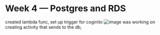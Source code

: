# Week 4 — Postgres and RDS

created lambda func, set up trigger for coginito
![image](https://user-images.githubusercontent.com/73601265/227796115-c86a5f72-be8d-4788-98fd-030b58ba469a.png)
was working on creating activity that sends to the db, 
